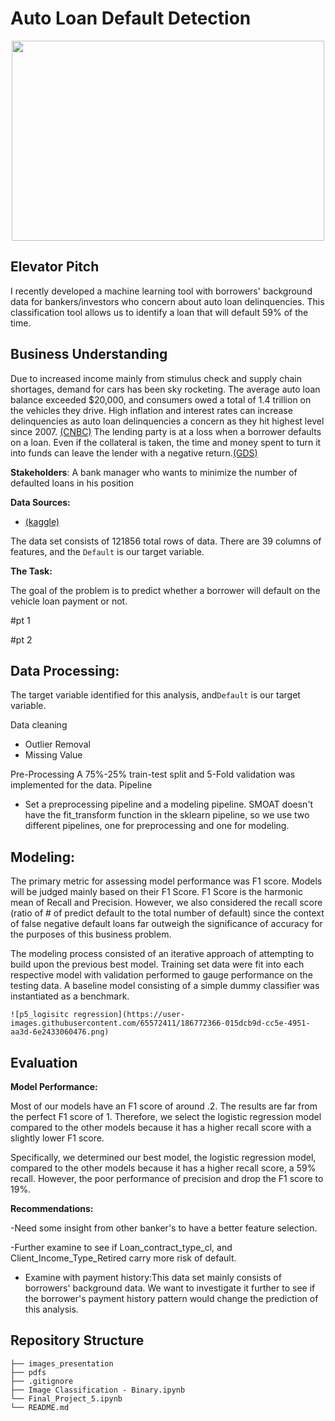 


# Auto Loan Default Detection

<p align="center">
  <img src = "https://i.kinja-img.com/gawker-media/image/upload/c_fit,f_auto,g_center,pg_1,q_60,w_965/69b08da5f2e3573b59a08fdf9c9b5280.jpg" width="500" height="320">
</p> 

## Elevator Pitch

I recently developed a machine learning tool with borrowers' background data for bankers/investors who concern about auto loan delinquencies. This classification tool allows us to identify a loan that will default 59% of the time.


## Business Understanding

Due to increased income mainly from stimulus check and supply chain shortages, demand for cars has been sky rocketing. The average auto loan balance exceeded $20,000, and consumers owed a total of 1.4 trillion on the vehicles they drive. High inflation and interest rates can increase delinquencies as auto loan delinquencies a concern as they hit highest level since 2007. <a href="https://www.cnbc.com/video/2022/05/20/auto-loan-delinquencies-come-into-concern-as-they-hit-highest-levels-since-2007-says-bankrate-coms-mcbride.html">(CNBC)</a> The lending party is at a loss when a borrower defaults on a loan. Even if the collateral is taken, the time and money spent to turn it into funds can leave the lender with a negative return.<a href="https://www.gdslink.com/credit-risk-management-process-best-practices-techniques/">(GDS)</a>



**Stakeholders**: A bank manager who wants to minimize the number of defaulted loans in his position



**Data Sources:** 
- <a href ="https://www.kaggle.com/datasets/saurabhbagchi/dish-network-hackathon?select=Test_Dataset.csv">(kaggle)</a>


The data set consists of 121856 total rows of data. There are 39 columns of features, and the `Default` is our target variable.




**The Task:** 

The goal of the problem is to predict whether a borrower will default on the vehicle loan payment or not. 


#pt 1

#pt 2

## Data Processing:
The target variable identified for this analysis, and`Default` is our target variable.

Data cleaning
- Outlier Removal    
- Missing Value

Pre-Processing
A 75%-25% train-test split and 5-Fold validation was implemented for the data. 
Pipeline
- Set a preprocessing pipeline and a modeling pipeline. SMOAT doesn't have the fit_transform function in the sklearn pipeline, so we use two different pipelines, one for preprocessing and one for modeling.    

    
## Modeling:
    
The primary metric for assessing model performance was F1 score. Models will be judged mainly based on their F1 Score. F1 Score is the harmonic mean of Recall and Precision. However, we also considered the recall score (ratio of # of predict default to the total number of default) since the context of false negative default loans far outweigh the significance of accuracy for the purposes of this business problem. 
    
The modeling process consisted of an iterative approach of attempting to build upon the previous best model. Training set data were fit into each respective model with validation performed to gauge performance on the testing data. A baseline model consisting of a simple dummy classifier was instantiated as a benchmark. 
    
    ![p5_logisitc regression](https://user-images.githubusercontent.com/65572411/186772366-015dcb9d-cc5e-4951-aa3d-6e2433060476.png)



## Evaluation

**Model Performance:**

Most of our models have an F1 score of around .2. The results are far from the perfect F1 score of 1. Therefore, we select the logistic regression model compared to the other models because it has a higher recall score with a slightly lower F1 score. 

Specifically, we determined our best model, the logistic regression model, compared to the other models because it has a higher recall score, a 59% recall. However, the poor performance of precision and drop the F1 score to 19%. 





**Recommendations:**

-Need some insight from other banker's to have a better feature selection.

-Further examine to see if Loan_contract_type_cl, and Client_Income_Type_Retired carry more risk of default. 

- Examine with payment history:This data set mainly consists of borrowers' background data. We want to investigate it further to see if the borrower's payment history pattern would change the prediction of this analysis.


## Repository Structure

```
├── images_presentation
├── pdfs
├── .gitignore
├── Image Classification - Binary.ipynb
└── Final_Project_5.ipynb
└── README.md
```




